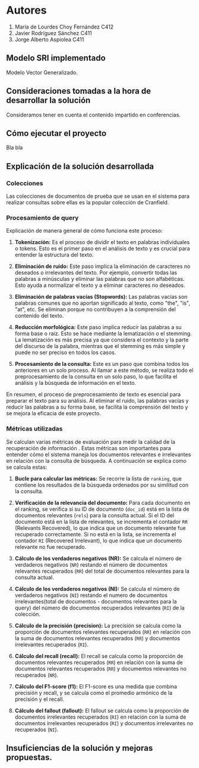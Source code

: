 
# Autores

1. María de Lourdes Choy Fernández C412
2. Javier Rodríguez Sánchez C411
3. Jorge Alberto Aspiolea C411

## Modelo SRI implementado

Modelo Vector Generalizado.

## Consideraciones tomadas a la hora de desarrollar la solución

Consideramos tener en cuenta el contenido impartido en conferencias.

## Cómo ejecutar el proyecto

Bla bla

## Explicación de la solución desarrollada

### Colecciones

Las colecciones de documentos de prueba que se usan en el sistema para realizar consultas sobre ellas es la popular colección de Cranfield.

### Procesamiento de query

Explicación de manera general de cómo funciona este proceso:

1. **Tokenización:** Es el proceso de dividir el texto en palabras individuales o tokens. Esto es el primer paso en el análisis de texto y es crucial para entender la estructura del texto.

2. **Eliminación de ruido:** Este paso implica la eliminación de caracteres no deseados o irrelevantes del texto. Por ejemplo, convertir todas las palabras a minúsculas y eliminar las palabras que no son alfabéticas. Esto ayuda a normalizar el texto y a eliminar caracteres no deseados.

3. **Eliminación de palabras vacías (Stopwords):** Las palabras vacías son palabras comunes que no aportan significado al texto, como "the", "is", "at", etc. Se eliminan porque no contribuyen a la comprensión del contenido del texto.

4. **Reducción morfológica:** Este paso implica reducir las palabras a su forma base o raíz. Esto se hace mediante la lematización o el stemming. La lematización es más precisa ya que considera el contexto y la parte del discurso de la palabra, mientras que el stemming es más simple y puede no ser preciso en todos los casos.

5. **Procesamiento de la consulta:** Este es un paso que combina todos los anteriores en un solo proceso. Al llamar a este método, se realiza todo el preprocesamiento de la consulta en un solo paso, lo que facilita el análisis y la búsqueda de información en el texto.

En resumen, el proceso de preprocesamiento de texto es esencial para preparar el texto para su análisis. Al eliminar el ruido, las palabras vacías y reducir las palabras a su forma base, se facilita la comprensión del texto y se mejora la eficacia de este proyecto.

### Métricas utilizadas

Se calculan varias métricas de evaluación para medir la calidad de la recuperación de información . Estas métricas son importantes para entender cómo el sistema maneja los documentos relevantes e irrelevantes en relación con la consulta de búsqueda. 
A continuación se explica como se calcula estas:

1. **Bucle para calcular las métricas:** Se recorre la lista de `ranking`, que contiene los resultados de la búsqueda ordenados por su similitud con la consulta.

2. **Verificación de la relevancia del documento:** Para cada documento en el ranking, se verifica si su ID de documento (`doc_id`) está en la lista de documentos relevantes (`rels`) para la consulta actual. Si el ID del documento está en la lista de relevantes, se incrementa el contador `RR` (Relevants Recovered), lo que indica que un documento relevante fue recuperado correctamente. Si no está en la lista, se incrementa el contador `RI` (Recovered Irrelevant), lo que indica que un documento relevante no fue recuperado.

3. **Cálculo de los verdaderos negativos (NR):** Se calcula el número de verdaderos negativos (`NR`) restando el número de documentos relevantes recuperados (`RR`) del total de documentos relevantes para la consulta actual.

4. **Cálculo de los verdaderos negativos (NI):** Se calcula el número de verdaderos negativos (`NI`) restando el numero de documentos irrelevantes(total de documentos - documentos relevantes para la query) del  número de documentos recuperados irelevantes (`RI`) de la colección.

5. **Cálculo de la precisión (precision):** La precisión se calcula como la proporción de documentos relevantes recuperados (`RR`) en relación con la suma de documentos relevantes recuperados (`RR`) y documentos irrelevantes recuperados (`RI`).

6. **Cálculo del recall (recall):** El recall se calcula como la proporción de documentos relevantes recuperados (`RR`) en relación con la suma de documentos relevantes recuperados (`RR`) y documentos relevantes no recuperados (`NR`).

7. **Cálculo del F1-score (f1):** El F1-score es una medida que combina precisión y recall, y se calcula como el promedio armónico de la precisión y el recall.

8. **Cálculo del fallout (fallout):** El fallout se calcula como la proporción de documentos irrelevantes recuperados (`RI`) en relación con la suma de documentos irrelevantes recuperados (`RI`) y documentos irrelevantes no recuperados (`NI`).


## Insuficiencias de la solución y mejoras propuestas.